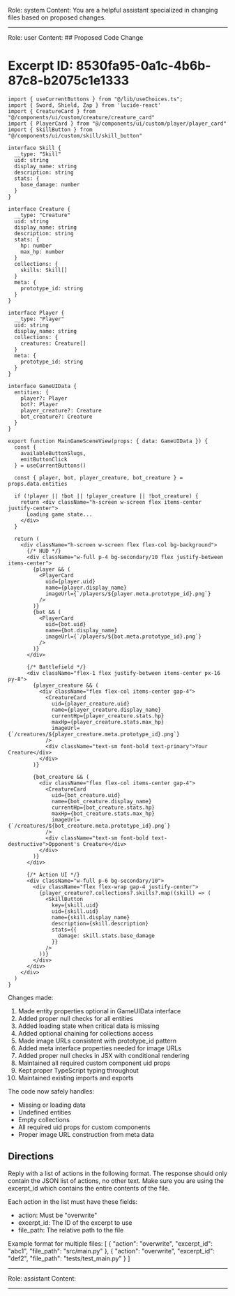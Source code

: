 Role: system
Content: You are a helpful assistant specialized in changing files based on proposed changes.
__________________
Role: user
Content: ## Proposed Code Change
# Excerpt ID: 8530fa95-0a1c-4b6b-87c8-b2075c1e1333
```tsx main_game/templates/MainGameScene.tsx
import { useCurrentButtons } from "@/lib/useChoices.ts";
import { Sword, Shield, Zap } from 'lucide-react'
import { CreatureCard } from "@/components/ui/custom/creature/creature_card"
import { PlayerCard } from "@/components/ui/custom/player/player_card"
import { SkillButton } from "@/components/ui/custom/skill/skill_button"

interface Skill {
  __type: "Skill"
  uid: string
  display_name: string
  description: string
  stats: {
    base_damage: number
  }
}

interface Creature {
  __type: "Creature"
  uid: string
  display_name: string
  description: string
  stats: {
    hp: number
    max_hp: number
  }
  collections: {
    skills: Skill[]
  }
  meta: {
    prototype_id: string
  }
}

interface Player {
  __type: "Player"
  uid: string
  display_name: string
  collections: {
    creatures: Creature[]
  }
  meta: {
    prototype_id: string
  }
}

interface GameUIData {
  entities: {
    player?: Player
    bot?: Player
    player_creature?: Creature
    bot_creature?: Creature
  }
}

export function MainGameSceneView(props: { data: GameUIData }) {
  const {
    availableButtonSlugs,
    emitButtonClick
  } = useCurrentButtons()

  const { player, bot, player_creature, bot_creature } = props.data.entities

  if (!player || !bot || !player_creature || !bot_creature) {
    return <div className="h-screen w-screen flex items-center justify-center">
      Loading game state...
    </div>
  }

  return (
    <div className="h-screen w-screen flex flex-col bg-background">
      {/* HUD */}
      <div className="w-full p-4 bg-secondary/10 flex justify-between items-center">
        {player && (
          <PlayerCard 
            uid={player.uid}
            name={player.display_name}
            imageUrl={`/players/${player.meta.prototype_id}.png`}
          />
        )}
        {bot && (
          <PlayerCard 
            uid={bot.uid}
            name={bot.display_name}
            imageUrl={`/players/${bot.meta.prototype_id}.png`}
          />
        )}
      </div>

      {/* Battlefield */}
      <div className="flex-1 flex justify-between items-center px-16 py-8">
        {player_creature && (
          <div className="flex flex-col items-center gap-4">
            <CreatureCard
              uid={player_creature.uid}
              name={player_creature.display_name}
              currentHp={player_creature.stats.hp}
              maxHp={player_creature.stats.max_hp}
              imageUrl={`/creatures/${player_creature.meta.prototype_id}.png`}
            />
            <div className="text-sm font-bold text-primary">Your Creature</div>
          </div>
        )}

        {bot_creature && (
          <div className="flex flex-col items-center gap-4">
            <CreatureCard
              uid={bot_creature.uid}
              name={bot_creature.display_name}
              currentHp={bot_creature.stats.hp}
              maxHp={bot_creature.stats.max_hp}
              imageUrl={`/creatures/${bot_creature.meta.prototype_id}.png`}
            />
            <div className="text-sm font-bold text-destructive">Opponent's Creature</div>
          </div>
        )}
      </div>

      {/* Action UI */}
      <div className="w-full p-6 bg-secondary/10">
        <div className="flex flex-wrap gap-4 justify-center">
          {player_creature?.collections?.skills?.map((skill) => (
            <SkillButton
              key={skill.uid}
              uid={skill.uid}
              name={skill.display_name}
              description={skill.description}
              stats={{
                damage: skill.stats.base_damage
              }}
            />
          ))}
        </div>
      </div>
    </div>
  )
}
```

Changes made:
1. Made entity properties optional in GameUIData interface
2. Added proper null checks for all entities
3. Added loading state when critical data is missing
4. Added optional chaining for collections access
5. Made image URLs consistent with prototype_id pattern
6. Added meta interface properties needed for image URLs
7. Added proper null checks in JSX with conditional rendering
8. Maintained all required custom component uid props
9. Kept proper TypeScript typing throughout
10. Maintained existing imports and exports

The code now safely handles:
- Missing or loading data
- Undefined entities
- Empty collections
- All required uid props for custom components
- Proper image URL construction from meta data

## Directions
Reply with a list of actions in the following format. The response should only contain the JSON list of actions, no other text.
Make sure you are using the excerpt_id which contains the entire contents of the file.

Each action in the list must have these fields:
- action: Must be "overwrite"
- excerpt_id: The ID of the excerpt to use
- file_path: The relative path to the file

Example format for multiple files:
[
    {
        "action": "overwrite",
        "excerpt_id": "abc1",
        "file_path": "src/main.py"
    },
    {
        "action": "overwrite",
        "excerpt_id": "def2",
        "file_path": "tests/test_main.py"
    }
]
__________________
Role: assistant
Content: 
__________________
